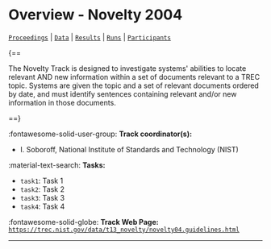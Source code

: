 # Overview - Novelty 2004

[`Proceedings`](./proceedings.md) | [`Data`](./data.md) | [`Results`](./results.md) | [`Runs`](./runs.md) | [`Participants`](./participants.md)

{==

The Novelty Track is designed to investigate systems' abilities to locate relevant AND new information within a set of documents relevant to a TREC topic. Systems are given the topic and a set of relevant documents ordered by date, and must identify sentences containing relevant and/or new information in those documents.

==}

:fontawesome-solid-user-group: **Track coordinator(s):**

- I. Soboroff, National Institute of Standards and Technology (NIST) 

:material-text-search: **Tasks:**

- `task1`: Task 1 
- `task2`: Task 2 
- `task3`: Task 3 
- `task4`: Task 4 

:fontawesome-solid-globe: **Track Web Page:** [`https://trec.nist.gov/data/t13_novelty/novelty04.guidelines.html`](https://trec.nist.gov/data/t13_novelty/novelty04.guidelines.html) 

---

